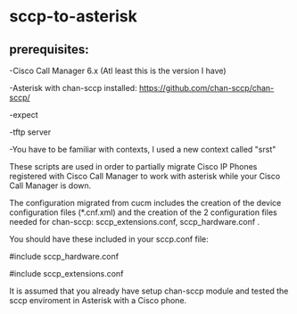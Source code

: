 # sccp-to-asterisk

## prerequisites:

-Cisco Call Manager 6.x (Atl least this is the version I have)
 
 -Asterisk with chan-sccp installed: https://github.com/chan-sccp/chan-sccp/
 
 -expect
 
 -tftp server
 
 -You have to be familiar with contexts, I used a new context called "srst"
 


These scripts are used in order to partially migrate Cisco IP Phones registered with Cisco Call Manager to work with asterisk while your Cisco Call Manager is down.

The configuration migrated from cucm includes the creation of the device configuration files (*.cnf.xml) and the creation of the 2 configuration files needed for chan-sccp: sccp_extensions.conf, sccp_hardware.conf .

You should have these included in your sccp.conf file:

#include sccp_hardware.conf

#include sccp_extensions.conf

It is assumed that you already have setup chan-sccp module and tested the sccp enviroment in Asterisk with a Cisco phone.


